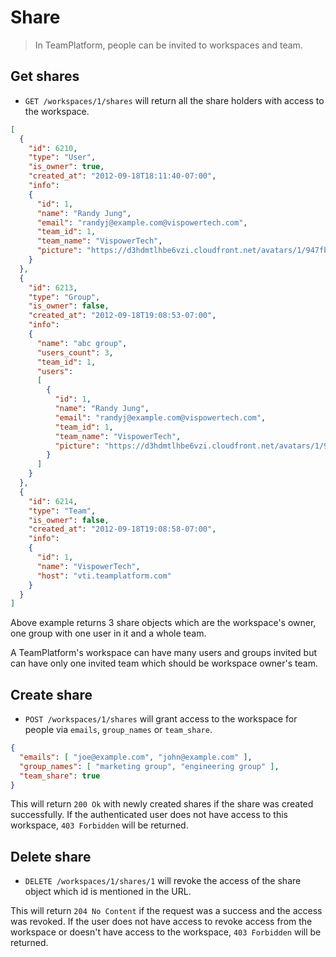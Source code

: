Share
========

> In TeamPlatform, people can be invited to workspaces and team.

Get shares
------------

* `GET /workspaces/1/shares` will return all the share holders with access to the workspace.

```json
[
  {
    "id": 6210,
    "type": "User",
    "is_owner": true,
    "created_at": "2012-09-18T18:11:40-07:00",
    "info":
    {
      "id": 1,
      "name": "Randy Jung",
      "email": "randyj@example.com@vispowertech.com",
      "team_id": 1,
      "team_name": "VispowerTech",
      "picture": "https://d3hdmtlhbe6vzi.cloudfront.net/avatars/1/947fbb3731d5e7b765a3c594be4c47ed.png"
    }
  },
  {
    "id": 6213,
    "type": "Group",
    "is_owner": false,
    "created_at": "2012-09-18T19:08:53-07:00",
    "info":
    {
      "name": "abc group",
      "users_count": 3,
      "team_id": 1,
      "users":
      [
        {
          "id": 1,
          "name": "Randy Jung",
          "email": "randyj@example.com@vispowertech.com",
          "team_id": 1,
          "team_name": "VispowerTech",
          "picture": "https://d3hdmtlhbe6vzi.cloudfront.net/avatars/1/947fbb3731d5e7b765a3c594be4c47ed.png"
        }
      ]
    }
  },
  {
    "id": 6214,
    "type": "Team",
    "is_owner": false,
    "created_at": "2012-09-18T19:08:58-07:00",
    "info":
    {
      "id": 1,
      "name": "VispowerTech",
      "host": "vti.teamplatform.com"
    }
  }
]
```

Above example returns 3 share objects which are the workspace's owner, one group with one user in it and a whole team.

A TeamPlatform's workspace can have many users and groups invited but can have only one invited team which should be workspace owner's team.

Create share
------------

* `POST /workspaces/1/shares` will grant access to the workspace for people via `emails`, `group_names` or `team_share`.

```json
{
  "emails": [ "joe@example.com", "john@example.com" ],
  "group_names": [ "marketing group", "engineering group" ],
  "team_share": true
}
```

This will return `200 Ok` with newly created shares if the share was created successfully. If the authenticated user does not have access to this workspace, `403 Forbidden` will be returned.


Delete share
-------------

* `DELETE /workspaces/1/shares/1` will revoke the access of the share object which id is mentioned in the URL.

This will return `204 No Content` if the request was a success and the access was revoked. If the user does not have access to revoke access from the workspace or doesn't have access to the workspace, `403 Forbidden` will be returned.
